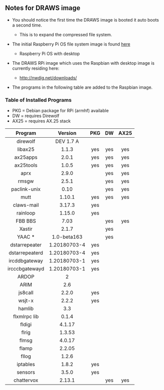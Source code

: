 ## Notes for DRAWS image

* You should notice the first time the DRAWS image is booted it auto boots a second time.
  * This is to expand the compressed file system.

* The initial Raspberry Pi OS file system image is found [here](https://www.raspberrypi.org/software/operating-systems/#raspberry-pi-os-32-bit)
  * Raspberry Pi OS with desktop
* The DRAWS RPi image which uses the Raspbian with desktop image is currently residing here:
  * http://nwdig.net/downloads/

* The programs in the following table are added to the Raspbian image.

### Table of Installed Programs

* PKG = Debian package for RPi (armhf) available
* DW = requires Direwolf
* AX25 = requires AX.25 stack


|    Program   |  Version |  PKG  |  DW   |  AX25 |
| :---------:  | :------: | :---: | :---: | :---: |
| direwolf     |   DEV 1.7 A  |       |       |       |
| libax25      |   1.1.3  |  yes  |  yes  |  yes  |
| ax25apps     |   2.0.1  |  yes  |  yes  |  yes  |
| ax25tools    |   1.0.5  |  yes  |  yes  |  yes  |
| aprx         |   2.9.0  |       |  yes  |  yes  |
| rmsgw        |   2.5.1  |       |  yes  |  yes  |
| paclink-unix |   0.10   |       |  yes  |  yes  |
| mutt         |   1.10.1  |  yes  |  yes  |  yes    |
| claws-mail   |   3.17.3  |  yes  |       |       |
| rainloop     |   1.15.0  |  yes  |       |       |
| FBB BBS      |   7.03  |       |  yes  |  yes  |
| Xastir       |   2.1.7   |       |  yes  |       |
| YAAC *       | 1.0-beta163  |      | yes  |
| dstarrepeater  | 1.20180703-4 | yes |   |   |
| dstarrepeaterd | 1.20180703-4 | yes |   |   |
| ircddbgateway  | 1.20180703-1 | yes |   |   |
| ircccbgatewayd | 1.20180703-1 | yes |   |   |
| ARDOP        |  2      |      |     |   |
| ARIM         |  2.6    |      |     |   |
| js8call      |  2.2.0  |  yes  |     |   |
| wsjt-x       |  2.2.2  |  yes  |     |   |
| hamlib       |  3.3    |      |     |   |
| flxmlrpc lib |  0.1.4  |      |     |   |
| fldigi       |  4.1.17 |      |     |   |
| flrig        |  1.3.53 |      |     |   |
| flmsg        |  4.0.17 |      |     |   |
| flamp        |  2.2.05 |      |     |   |
| fllog        |  1.2.6  |      |     |   |
| iptables     |  1.8.2  |  yes |     |   |
| sensors      |  3.5.0  |  yes  |     |   |
| chattervox   |  2.13.1 |       |  yes  |  yes  |
